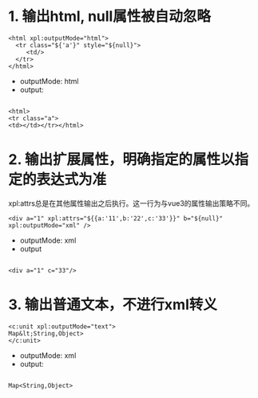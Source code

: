 # 1. 输出html, null属性被自动忽略
````xpl
<html xpl:outputMode="html">
  <tr class="${'a'}" style="${null}">
     <td/>
  </tr>
</html>
````

* outputMode: html
* output:

````

<html>
<tr class="a">
<td></td></tr></html>
````

# 2. 输出扩展属性，明确指定的属性以指定的表达式为准
xpl:attrs总是在其他属性输出之后执行。这一行为与vue3的属性输出策略不同。

````xpl
<div a="1" xpl:attrs="${{a:'11',b:'22',c:'33'}}" b="${null}" xpl:outputMode="xml" />
````

* outputMode: xml
* output
````

<div a="1" c="33"/>
````

# 3. 输出普通文本，不进行xml转义
````xpl
<c:unit xpl:outputMode="text">
Map&lt;String,Object>
</c:unit>
````

* outputMode: xml
* output:
````

Map<String,Object>

````